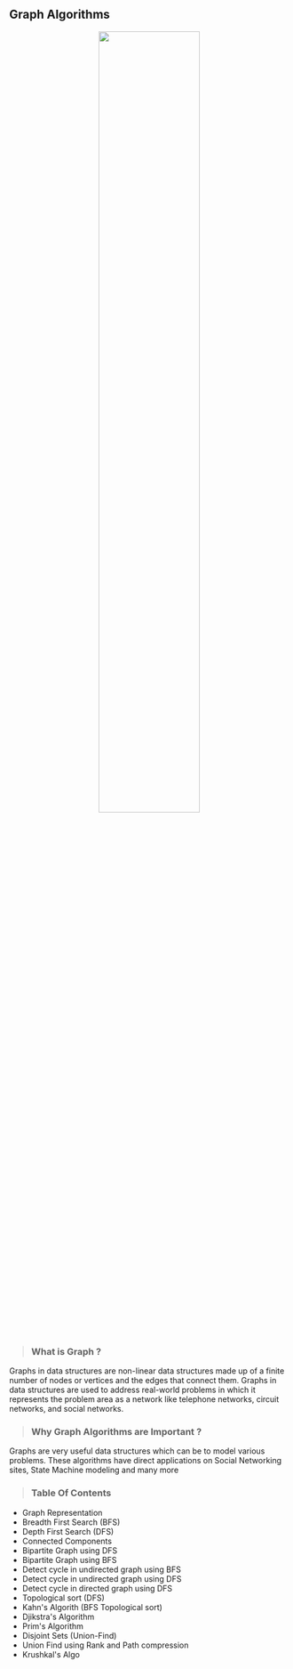 ## Graph Algorithms
<p align="center">
<img src="https://firebasestorage.googleapis.com/v0/b/upload-pics-e599e.appspot.com/o/images%2F6n-graf.svg.png?alt=media&token=183b323f-e573-438d-92a5-ab67d825d5a6" width="60%">
</p>

> ### What is Graph ?

Graphs in data structures are non-linear data structures made up of a finite number of nodes or vertices and the edges that connect them. Graphs in data structures are used to address real-world problems in which it represents the problem area as a network like telephone networks, circuit networks, and social networks.

> ### Why Graph Algorithms are Important ?

Graphs are very useful data structures which can be to model various problems. These algorithms have direct applications on Social Networking sites, State Machine modeling and many more

> ### Table Of Contents
- Graph Representation
- Breadth First Search (BFS)
- Depth First Search (DFS)
- Connected Components 
- Bipartite Graph using DFS
- Bipartite Graph using BFS
- Detect cycle in undirected graph using BFS
- Detect cycle in undirected graph using DFS
- Detect cycle in directed graph using DFS
- Topological sort (DFS)
-  Kahn's Algorith (BFS Topological sort)
- Djikstra's Algorithm
- Prim's Algorithm
- Disjoint Sets (Union-Find)
- Union Find using <bold>Rank</bold> and <bold>Path compression</bold>
- Krushkal's Algo

<br>
<!-- 
- Bellmanford Algo
- Floyd Warshall -->